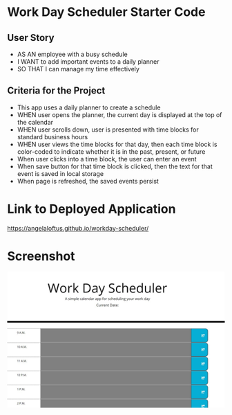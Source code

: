 # Work Day Scheduler Starter Code

## User Story
* AS AN employee with a busy schedule
* I WANT to add important events to a daily planner
* SO THAT I can manage my time effectively

## Criteria for the Project

* This app uses a daily planner to create a schedule
* WHEN user opens the planner, the current day is displayed at the top of the calendar
* WHEN user scrolls down, user is presented with time blocks for standard business hours
* WHEN user views the time blocks for that day, then each time block is color-coded to indicate whether it is in the past, present, or future
* When user clicks into a time block, the user can enter an event
* When save button for that time block is clicked, then the text for that event is saved in local storage
* When page is refreshed, the saved events persist

# Link to Deployed Application

https://angelaloftus.github.io/workday-scheduler/

# Screenshot 
![Screenshot](https://github.com/AngelaLoftus/workday-scheduler/blob/main/assets/images/screenshot.jpg)